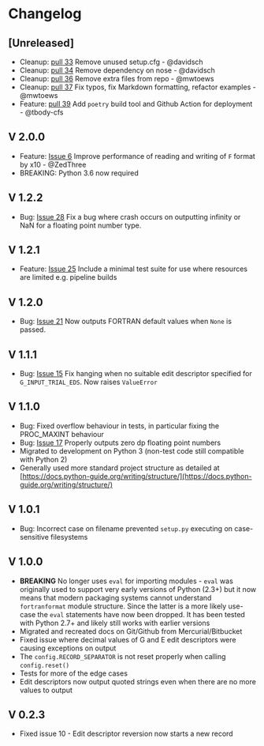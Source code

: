 # Changelog

## [Unreleased]

- Cleanup: [pull 33](https://github.com/brendanarnold/py-fortranformat/pull/33) Remove unused setup.cfg - @davidsch
- Cleanup: [pull 34](https://github.com/brendanarnold/py-fortranformat/pull/34) Remove dependency on nose - @davidsch
- Cleanup: [pull 36](https://github.com/brendanarnold/py-fortranformat/pull/36) Remove extra files from repo - @mwtoews
- Cleanup: [pull 37](https://github.com/brendanarnold/py-fortranformat/pull/37) Fix typos, fix Markdown formatting, refactor examples - @mwtoews
- Feature: [pull 39](https://github.com/brendanarnold/py-fortranformat/pull/39) Add `poetry` build tool and Github Action for deployment - @tbody-cfs

## V 2.0.0

- Feature: [Issue 6](https://github.com/brendanarnold/py-fortranformat/issues/6) Improve performance of reading and writing of `F` format by x10 - @ZedThree
- BREAKING: Python 3.6 now required

## V 1.2.2

- Bug: [Issue 28](https://github.com/brendanarnold/py-fortranformat/issues/28) Fix a bug where crash occurs on outputting infinity or NaN for a floating point number type.

## V 1.2.1

- Feature: [Issue 25](https://github.com/brendanarnold/py-fortranformat/issues/25) Include a minimal test suite for use where resources are limited e.g. pipeline builds

## V 1.2.0

- Bug: [Issue 21](https://github.com/brendanarnold/py-fortranformat/issues/21) Now outputs FORTRAN default values when `None` is passed.

## V 1.1.1

- Bug: [Issue 15](https://github.com/brendanarnold/py-fortranformat/issues/15) Fix hanging when no suitable edit descriptor specified for `G_INPUT_TRIAL_EDS`. Now raises `ValueError`

## V 1.1.0

- Bug: Fixed overflow behaviour in tests, in particular fixing the PROC_MAXINT behaviour
- Bug: [Issue 17](https://github.com/brendanarnold/py-fortranformat/issues/17) Properly outputs zero dp floating point numbers
- Migrated to development on Python 3 (non-test code still compatible with Python 2)
- Generally used more standard project structure as detailed at [https://docs.python-guide.org/writing/structure/](https://docs.python-guide.org/writing/structure/)

## V 1.0.1

- Bug: Incorrect case on filename prevented `setup.py` executing on case-sensitive filesystems

## V 1.0.0

- **BREAKING** No longer uses `eval` for importing modules - `eval` was originally used to support very early versions of Python (2.3+) but it now means that modern packaging systems cannot understand `fortranformat` module structure. Since the latter is a more likely use-case the `eval` statements have now been dropped. It has been tested with Python 2.7+ and likely still works with earlier versions
- Migrated and recreated docs on Git/Github from Mercurial/Bitbucket
- Fixed issue where decimal values of G and E edit descriptors were causing exceptions on output
- The `config.RECORD_SEPARATOR` is not reset properly when calling `config.reset()`
- Tests for more of the edge cases
- Edit descriptors now output quoted strings even when there are no more values to output

## V 0.2.3

- Fixed issue 10 - Edit descriptor reversion now starts a new record
